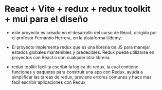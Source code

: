 # React + Vite + redux + redux toolkit + mui para el diseño

- este proyecto es creado en el desarrollo del curso de React, dirigido por el profesor
Fernando Herrera, en la plataforma Udemy.

- El proyecto implementa redux que es una libreria de JS para manejar estados globales mantenibles y predecibles. Redux puede utilizarse en proyectos con React o con cualquier otra libreria.

- redux toolkit facilita escribir la logica de redux, la cual contiene funciones y paquetes para construir una app con Redux, ayuda a simplificar las tareas de redux, previene errores comunes y hace mas facil escribir aplicaciones con Redux

